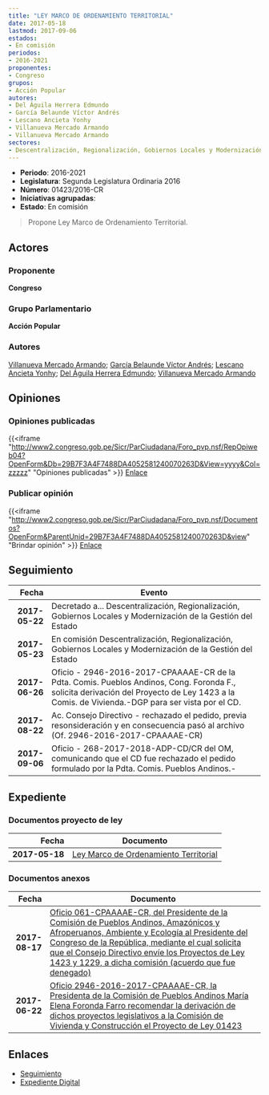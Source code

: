```yaml
---
title: "LEY MARCO DE ORDENAMIENTO TERRITORIAL"
date: 2017-05-18
lastmod: 2017-09-06
estados:
- En comisión
periodos:
- 2016-2021
proponentes:
- Congreso
grupos:
- Acción Popular
autores:
- Del Águila Herrera Edmundo
- García Belaunde Víctor Andrés
- Lescano Ancieta Yonhy
- Villanueva Mercado Armando
- Villanueva Mercado Armando
sectores:
- Descentralización, Regionalización, Gobiernos Locales y Modernización de la Gestión del Estado
---
```

- **Periodo**: 2016-2021
- **Legislatura**: Segunda Legislatura Ordinaria 2016
- **Número**: 01423/2016-CR
- **Iniciativas agrupadas**: 
- **Estado**: En comisión

> Propone Ley Marco de Ordenamiento Territorial.


## Actores

### Proponente

**Congreso**

### Grupo Parlamentario

**Acción Popular**

### Autores

[Villanueva Mercado Armando](mailto:mailto:avillanuevam@congreso.gob.pe); [García Belaunde Víctor Andrés](mailto:mailto:vgarciabelaunde@congreso.gob.pe); [Lescano Ancieta Yonhy](mailto:mailto:ylescano@congreso.gob.pe); [Del Águila Herrera Edmundo](mailto:mailto:edelaguila@congreso.gob.pe); [Villanueva Mercado Armando](mailto:mailto:avillanuevam@congreso.gob.pe)

## Opiniones

### Opiniones publicadas

{{<iframe "http://www2.congreso.gob.pe/Sicr/ParCiudadana/Foro_pvp.nsf/RepOpiweb04?OpenForm&Db=29B7F3A4F7488DA4052581240070263D&View=yyyy&Col=zzzzz" "Opiniones publicadas" >}}
[Enlace](http://www2.congreso.gob.pe/Sicr/ParCiudadana/Foro_pvp.nsf/RepOpiweb04?OpenForm&Db=29B7F3A4F7488DA4052581240070263D&View=yyyy&Col=zzzzz)

### Publicar opinión

{{<iframe "http://www2.congreso.gob.pe/Sicr/ParCiudadana/Foro_pvp.nsf/Documentos?OpenForm&ParentUnid=29B7F3A4F7488DA4052581240070263D&view" "Brindar opinión" >}}
[Enlace](http://www2.congreso.gob.pe/Sicr/ParCiudadana/Foro_pvp.nsf/Documentos?OpenForm&ParentUnid=29B7F3A4F7488DA4052581240070263D&view)


## Seguimiento

| Fecha | Evento |
|------:|--------|
| **2017-05-22** | Decretado a... Descentralización, Regionalización, Gobiernos Locales y Modernización de la Gestión del Estado |
| **2017-05-23** | En comisión Descentralización, Regionalización, Gobiernos Locales y Modernización de la Gestión del Estado |
| **2017-06-26** | Oficio - 2946-2016-2017-CPAAAAE-CR de la Pdta. Comis. Pueblos Andinos, Cong. Foronda F., solicita derivación del Proyecto de Ley 1423 a la Comis. de Vivienda.-DGP para ser vista por el CD. |
| **2017-08-22** | Ac. Consejo Directivo - rechazado el pedido, previa resonsideración y en consecuencia pasó al archivo (Of. 2946-2016-2017-CPAAAAE-CR) |
| **2017-09-06** | Oficio - 268-2017-2018-ADP-CD/CR del OM, comunicando que el CD fue rechazado el pedido formulado por la Pdta. Comis. Pueblos Andinos.- |

## Expediente

### Documentos proyecto de ley

| Fecha | Documento |
|------:|-----------|
| **2017-05-18** | [Ley Marco de Ordenamiento Territorial](http://www.leyes.congreso.gob.pe/Documentos/2016_2021/Proyectos_de_Ley_y_de_Resoluciones_Legislativas/PL0142320170518.D.pdf) |

### Documentos anexos

| Fecha | Documento |
|------:|-----------|
| **2017-08-17** | [Oficio 061-CPAAAAE-CR, del Presidente de la Comisión de Pueblos Andinos, Amazónicos y Afroperuanos, Ambiente y Ecología al Presidente del Congreso de la República, mediante el cual solicita que el Consejo Directivo envíe los Proyectos de Ley 1423 y 1229, a dicha comisión (acuerdo que fue denegado)](http://www.leyes.congreso.gob.pe/Documentos/2016_2021/Oficios/Comisiones_Ordinarias/OFICIO-061-CPAAAAE-CR..pdf) |
| **2017-06-22** | [Oficio 2946-2016-2017-CPAAAAE-CR, la Presidenta de la Comisión de Pueblos Andinos María Elena Foronda Farro recomendar la derivación de dichos proyectos legislativos a la Comisión de Vivienda y Construcción el Proyecto de Ley 01423](http://www.leyes.congreso.gob.pe/Documentos/2016_2021/Oficios/Comisiones_Ordinarias/OFICIO-2946-2016-217-CPAAAAE-CR..pdf) |

## Enlaces

- [Seguimiento](http://www2.congreso.gob.pe/Sicr/TraDocEstProc/CLProLey2016.nsf/f7fff46988ca05b1052578e100829cc7/4de0dff4c521fe44052581240070807e?OpenDocument)
- [Expediente Digital](http://www2.congreso.gob.pe/Sicr/TraDocEstProc/Expvirt_2011.nsf/visbusqptramdoc1621/01423?opendocument)

